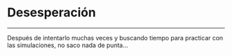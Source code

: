 # Desesperación
---
Después de intentarlo muchas veces y buscando tiempo para practicar con las simulaciones, no saco nada de punta...